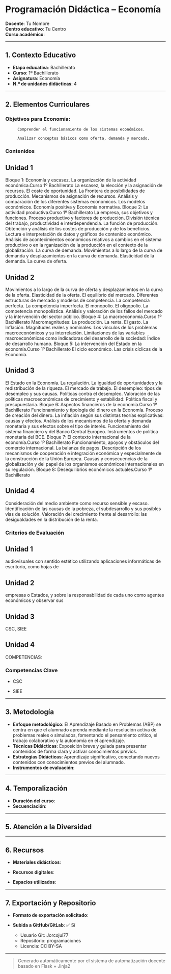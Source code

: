 # Programación Didáctica – Economía

**Docente**: Tu Nombre  
**Centro educativo**: Tu Centro  
**Curso académico**:   

---

## 1. Contexto Educativo

- **Etapa educativa**: Bachillerato
- **Curso**: 1º Bachillerato
- **Asignatura**: Economía
- **N.º de unidades didácticas**: 4

---
## 2. Elementos Curriculares

<h3>Objetivos para Economía:</h3>


  <ul>
    
      Comprender el funcionamiento de los sistemas económicos.
    
      Analizar conceptos básicos como oferta, demanda y mercado.
    
  </ul>


### Contenidos

## Unidad 1
Bloque 1: Economía y escasez. La organización de la actividad económica.Curso 1º
Bachillerato
La escasez, la elección y la asignación de recursos.
El coste de oportunidad.
La Frontera de posibilidades de producción.
Mecanismos de asignación de recursos.
Análisis y comparación de los diferentes sistemas económicos.
Los modelos económicos.
Economía positiva y Economía normativa.
Bloque 2: La actividad productiva.Curso 1º Bachillerato
La empresa, sus objetivos y funciones.
Proceso productivo y factores de producción.
División técnica del trabajo, productividad e interdependencia.
La función de producción.
Obtención y análisis de los costes de producción y de los beneficios.
Lectura e interpretación de datos y gráficos de contenido económico.
Análisis de acontecimientos económicos relativos a cambios en el sistema productivo o en la
rganización de la producción en el contexto de la globalización.
La curva de demanda.
Movimientos a lo largo de la curva de demanda y desplazamientos en la curva de demanda.
Elasticidad de la demanda.
La curva de oferta.

## Unidad 2
Movimientos a lo largo de la curva de oferta y desplazamientos en la curva de la oferta.
Elasticidad de la oferta.
El equilibrio del mercado.
Diferentes estructuras de mercado y modelos de competencia.
La competencia perfecta.
La competencia imperfecta.
El monopolio.
El oligopolio.
La competencia monopolística.
Análisis y valoración de los fallos del mercado y la intervención del sector público.
Bloque 4: La macroeconomía.Curso 1º Bachillerato
Macromagnitudes: La producción.
La renta.
El gasto.
La Inflación.
Magnitudes reales y nominales.
Los vínculos de los problemas macroeconómicos y su interrelación.
Limitaciones de las variables macroeconómicas como indicadoras del desarrollo de la sociedad: Índice de
desarrollo humano.
Bloque 5: La intervención del Estado en la economía.Curso 1º Bachillerato
El ciclo económico.
Las crisis cíclicas de la Economía.

## Unidad 3
El Estado en la Economía.
La regulación.
La igualdad de oportunidades y la redistribución de la riqueza.
El mercado de trabajo.
El desempleo: tipos de desempleo y sus causas.
Políticas contra el desempleo.
Valoración de las políticas macroeconómicas de crecimiento y estabilidad: Política fiscal y presupuestaria.
Bloque 6: Aspectos financieros de la economía.Curso 1º Bachillerato
Funcionamiento y tipología del dinero en la Economía.
Proceso de creación del dinero.
La inflación según sus distintas teorías explicativas: causas y efectos.
Análisis de los mecanismos de la oferta y demanda monetaria y sus efectos sobre el tipo de interés.
Funcionamiento del sistema financiero y del Banco Central Europeo.
Instrumentos de política monetaria del BCE.
Bloque 7: El contexto internacional de la economía.Curso 1º Bachillerato
Funcionamiento, apoyos y obstáculos del comercio internacional.
La balanza de pagos.
Descripción de los mecanismos de cooperación e integración económica y especialmente de la
construcción de la Unión Europea.
Causas y consecuencias de la globalización y del papel de los organismos económicos internacionales
en su regulación.
Bloque 8: Desequilibrios económicos actuales.Curso 1º Bachillerato

## Unidad 4
Consideración del medio ambiente como recurso sensible y escaso.
Identificación de las causas de la pobreza, el subdesarrollo y sus posibles vías de solución.
Valoración del crecimiento frente al desarrollo: las desigualdades en la distribución de la renta.


### Criterios de Evaluación

## Unidad 1
audiovisuales con sentido estético utilizando aplicaciones informáticas de escritorio, como hojas de

## Unidad 2
empresas o Estados, y sobre la responsabilidad de cada uno como agentes económicos y observar sus

## Unidad 3
CSC, SIEE

## Unidad 4
COMPETENCIAS:


### Competencias Clave


- CSC

- SIEE



---

## 3. Metodología

- **Enfoque metodológico**: El Aprendizaje Basado en Problemas (ABP) se centra en que el alumnado aprenda mediante la resolución activa de problemas reales o simulados, fomentando el pensamiento crítico, el trabajo colaborativo y la autonomía en el aprendizaje.
- **Técnicas Didácticas**: Exposición breve y guiada para presentar contenidos de forma clara y activar conocimientos previos.
- **Estrategias Didácticas**: Aprendizaje significativo, conectando nuevos contenidos con conocimientos previos del alumnado.
- **Instrumentos de evaluación**: 

---

## 4. Temporalización

- **Duración del curso**: 
- **Secuenciación**:  
  

---

## 5. Atención a la Diversidad



---

## 6. Recursos

- **Materiales didácticos**:  
  
- **Recursos digitales**:  
  
- **Espacios utilizados**: 

---

## 7. Exportación y Repositorio

- **Formato de exportación solicitado**: 
- **Subida a GitHub/GitLab**: ✅ Sí

  - Usuario Git: Jorcojul77
  - Repositorio: programaciones
  - Licencia: CC BY-SA


---

> Generado automáticamente por el sistema de automatización docente basado en Flask + Jinja2